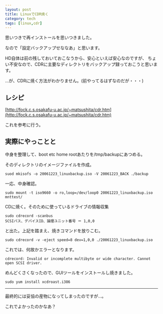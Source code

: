 ```yaml
---
layout: post
title: LinuxでCDR焼く
category: tech
tags: [linux,cdr]
---
```


思いつきで再インストールを思いつきました。

なので「設定バックアップせななあ」と思います。

HD自体は前の残しておいておこなうから、安心といえば安心なのですが、
ちょい不安なので、CDRに主要なディレクトリをバックアップ録っておこうと思います。

…が、CDRに焼く方法がわかりません。(前やってるはずなのだが・・・)

## レシピ

[http://fock.c.s.osakafu-u.ac.jp/~matsushita/cdr.htm](http://fock.c.s.osakafu-u.ac.jp/~matsushita/cdr.htm)

これを参考に行う。

## 実際にやっことと

中身を整理して、boot etc home rootあたりを/tmp/backupにあつめる。

そのディレクトリのイメージファイルを作成。

```
suod mkisofs -o 20061223_linuxbackup.iso -V 20061223_BACK ./backup
```

一応、中身確認。

```
sudo mount -t iso9660 -o ro,loop=/dev/loop0 20061223_linuxbackup.iso mnttest/
```

CDに焼く。そのために使っているドライブの情報収集

```
sudo cdrecord -scanbus
SCSIバス、デバイスID、論理ユニット番号 ＝ 1,0,0
```

と出た。上記を踏まえ、焼きコマンドを放りこむ。

```
sudo cdrecord -v -eject speed=8 dev=1,0,0 ./20061223_linuxbackup.iso
```

これでは、何故かエラーとなります。

```
cdrecord: Invalid or incomplete multibyte or wide character. Cannot open SCSI driver.
```

めんどくさくなったので、GUIツールをインストールし焼きました。

```
sudo yum install xcdroast.i386
```

---

最終的には妥協の産物になってしまったのですが…。

これでよかったのかなあ？
